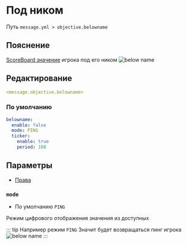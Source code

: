 # Под ником
Путь `message.yml > objective.belowname`

## Пояснение
[ScoreBoard значение](https://ru.minecraft.wiki/w/%D0%A1%D0%B8%D1%81%D1%82%D0%B5%D0%BC%D0%B0_%D1%81%D1%87%D1%91%D1%82%D0%B0_%D0%B8%D0%B3%D1%80%D0%BE%D0%B2%D1%8B%D1%85_%D1%81%D0%BE%D0%B1%D1%8B%D1%82%D0%B8%D0%B9) игрока под его ником
![below name](/belowname.png)

## Редактирование
```yaml
<message.objective.belowname>
```

### По умолчанию
```yaml
belowname:
  enable: false
  mode: PING
  ticker:
    enable: true
    period: 100
```

## Параметры

- [Права](/docs/permission/message/objective/belowname/)

<!--@include: @/parts/enable.md-->

### `mode`
- По умолчанию `PING`

Режим цифрового отображения значения из доступных

<!--@include: @/parts/objective.md-->

::: tip Например режим `PING`
Значит будет возвращаться пинг игрока
![below name](/belowname.png)
:::

<!--@include: @/parts/ticker.md-->

